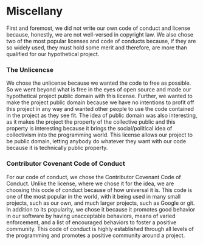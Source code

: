 # Miscellany

First and foremost, we did not write our own code of conduct and license because, honestly, we are not well-versed in copyright law. We also chose two of the most popular licenses and code of conducts because, if they are so widely used, they must hold some merit and therefore, are more than qualified for our hypothetical project.



### The Unlicencse

We chose the unlicense because we wanted the code to free as possible. So we went beyond what is free in the eyes of open source and made our hypothetical project public domain with this license. Further, we wanted to make the project public domain because we have no intentions to profit off this project in any way and wanted other people to use the code contained in the project as they see fit. The idea of public domain was also interesting, as it makes the project the property of the collective public and this property is interesting because it brings the social/political idea of collectivism into the programming world. This license allows our project to be public domain, letting anybody do whatever they want with our code because it is technically public property.



### Contributor Covenant Code of Conduct

For our code of conduct, we chose the Contributor Covenant Code of Conduct.  Unlike the license, where we chose it for the idea, we are choosing this code of conduct because of how universal it is. This code is one of the most popular in the world, with it being used in many small projects, such as our own, and much larger projects, such as Google or git.  In addition to its popularity, we chose it because it promotes good behavior in our software by having unacceptable behaviors, means of varied enforcement, and a list of encouraged behaviors to foster a positive community. This code of conduct is highly established through all levels of the programming and promotes a positive community around a project.

